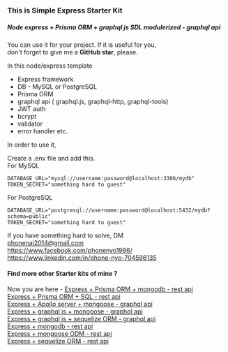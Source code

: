 ### This is Simple Express Starter Kit

##### Node express + Prisma ORM + graphql js SDL modulerized - graphql api 

You can use it for your project. If it is useful for you,  
don't forget to give me a **GitHub star**, please.

In this node/express template

   - Express framework 
   - DB - MySQL or PostgreSQL 
   - Prisma ORM
   - graphql api ( graphql.js, graphql-http, graphql-tools) 
   - JWT auth
   - bcrypt
   - validator 
   - error handler etc.

In order to use it,

Create a .env file and add this.  
For MySQL

```
DATABASE_URL="mysql://username:password@localhost:3306/mydb"
TOKEN_SECRET="something hard to guest"

```
For PostgreSQL

```
DATABASE_URL="postgresql://username:password@localhost:5432/mydb?schema=public"
TOKEN_SECRET="something hard to guest"

```

If you have something hard to solve,
DM  
<phonenai2014@gmail.com>  
<https://www.facebook.com/phonenyo1986/>  
<https://www.linkedin.com/in/phone-nyo-704596135>  

#### Find more other Starter kits of mine ?   

  Now you are here - [Express + Prisma ORM + mongodb - rest api](https://github.com/Bonekyaw/node-express-prisma-mongodb)  
  [Express + Prisma ORM + SQL - rest api](https://github.com/Bonekyaw/node-express-prisma-rest)  
  [Express + Apollo server + mongoose - graphql api](https://github.com/Bonekyaw/node-express-apollo-nosql)  
  [Express + graphql js + mongoose - graphql api](https://github.com/Bonekyaw/node-express-nosql-graphql)  
  [Express + graphql js + sequelize ORM - graphql api](https://github.com/Bonekyaw/node-express-sql-graphql)  
  [Express + mongodb - rest api](https://github.com/Bonekyaw/node-express-mongodb-rest)  
  [Express + mongoose ODM - rest api](https://github.com/Bonekyaw/node-express-nosql-rest)  
  [Express + sequelize ORM - rest api](https://github.com/Bonekyaw/node-express-sql-rest)  





